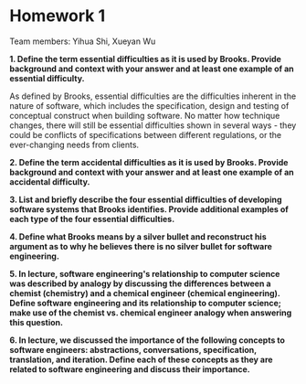 # Homework 1

Team members: Yihua Shi, Xueyan Wu

**1. Define the term essential difficulties as it is used by Brooks. Provide background and context with your answer and at least one example of an essential difficulty.**

As defined by Brooks, essential difficulties are the difficulties inherent in the nature of software, which includes the specification, design and testing of conceptual construct when building software. No matter how technique changes, there will still be essential difficulties shown in several ways - they could be conflicts of specifications between different regulations, or the ever-changing needs from clients. 


**2. Define the term accidental difficulties as it is used by Brooks. Provide background and context with your answer and at least one example of an accidental difficulty.**

**3. List and briefly describe the four essential difficulties of developing software systems that Brooks identifies. Provide additional examples of each type of the four essential difficulties.**

**4. Define what Brooks means by a silver bullet and reconstruct his argument as to why he believes there is no silver bullet for software engineering.**

**5. In lecture, software engineering's relationship to computer science was described by analogy by discussing the differences between a chemist (chemistry) and a chemical engineer (chemical engineering). Define software engineering and its relationship to computer science; make use of the chemist vs. chemical engineer analogy when answering this question.**

**6. In lecture, we discussed the importance of the following concepts to software engineers: abstractions, conversations, specification, translation, and iteration. Define each of these concepts as they are related to software engineering and discuss their importance.**
